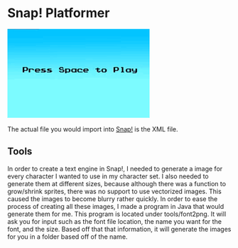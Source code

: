 # Snap! Platformer

![Game Play](images/play-through.gif?raw=true "Game Play")

The actual file you would import into [Snap!](http://byob.eecs.berkeley.edu/snapsource/snap.html) is the XML file.

## Tools
In order to create a text engine in Snap!, I needed to generate a image for every character I wanted to use in my character set. I also needed to generate them at different sizes, because although there was a function to grow/shrink sprites, there was no support to use vectorized images. This caused the images to become blurry rather quickly. In order to ease the process of creating all these images, I made a program in Java that would generate them for me. This program is located under tools/font2png. It will ask you for input such as the font file location, the name you want for the font, and the size. Based off that that information, it will generate the images for you in a folder based off of the name.
